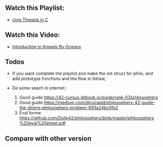 ## Watch this Playlist:

- [Unix Threads in C](https://www.youtube.com/playlist?list=PLfqABt5AS4FmuQf70psXrsMLEDQXNkLq2)

## Watch this Video:

 - [Introduction to threads By Oceano](https://www.youtube.com/watch?v=mvZKu0DfFLQ&ab_channel=Oceano)


## Todos

 - If you want complete the playlist and make the init struct for philo, and add prototype functions and the flow in tldraw,

 - Do some seach in internet :
    1. Good guide https://42-cursus.gitbook.io/guide/rank-03/philosophers
    2. Good guide https://medium.com/@ruinadd/philosophers-42-guide-the-dining-philosophers-problem-893a24bc0fe2
    3. Eval forme  https://github.com/Dsite42/philosophers/blob/master/philosophers%20eval%20sheet.pdf

## Compare with other version
